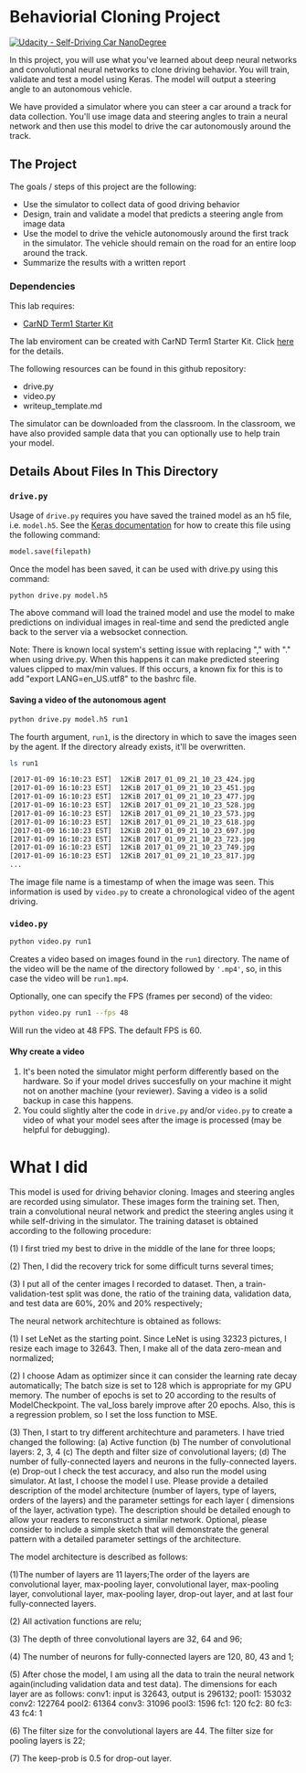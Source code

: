 # Behaviorial Cloning Project

[![Udacity - Self-Driving Car NanoDegree](https://s3.amazonaws.com/udacity-sdc/github/shield-carnd.svg)](http://www.udacity.com/drive)

In this project, you will use what you've learned about deep neural networks and convolutional neural networks to clone driving behavior. You will train, validate and test a model using Keras. The model will output a steering angle to an autonomous vehicle.

We have provided a simulator where you can steer a car around a track for data collection. You'll use image data and steering angles to train a neural network and then use this model to drive the car autonomously around the track.

The Project
---
The goals / steps of this project are the following:
* Use the simulator to collect data of good driving behavior 
* Design, train and validate a model that predicts a steering angle from image data
* Use the model to drive the vehicle autonomously around the first track in the simulator. The vehicle should remain on the road for an entire loop around the track.
* Summarize the results with a written report

### Dependencies
This lab requires:

* [CarND Term1 Starter Kit](https://github.com/udacity/CarND-Term1-Starter-Kit)

The lab enviroment can be created with CarND Term1 Starter Kit. Click [here](https://github.com/udacity/CarND-Term1-Starter-Kit/blob/master/README.md) for the details.

The following resources can be found in this github repository:
* drive.py
* video.py
* writeup_template.md

The simulator can be downloaded from the classroom. In the classroom, we have also provided sample data that you can optionally use to help train your model.

## Details About Files In This Directory

### `drive.py`

Usage of `drive.py` requires you have saved the trained model as an h5 file, i.e. `model.h5`. See the [Keras documentation](https://keras.io/getting-started/faq/#how-can-i-save-a-keras-model) for how to create this file using the following command:
```sh
model.save(filepath)
```

Once the model has been saved, it can be used with drive.py using this command:

```sh
python drive.py model.h5
```

The above command will load the trained model and use the model to make predictions on individual images in real-time and send the predicted angle back to the server via a websocket connection.

Note: There is known local system's setting issue with replacing "," with "." when using drive.py. When this happens it can make predicted steering values clipped to max/min values. If this occurs, a known fix for this is to add "export LANG=en_US.utf8" to the bashrc file.

#### Saving a video of the autonomous agent

```sh
python drive.py model.h5 run1
```

The fourth argument, `run1`, is the directory in which to save the images seen by the agent. If the directory already exists, it'll be overwritten.

```sh
ls run1

[2017-01-09 16:10:23 EST]  12KiB 2017_01_09_21_10_23_424.jpg
[2017-01-09 16:10:23 EST]  12KiB 2017_01_09_21_10_23_451.jpg
[2017-01-09 16:10:23 EST]  12KiB 2017_01_09_21_10_23_477.jpg
[2017-01-09 16:10:23 EST]  12KiB 2017_01_09_21_10_23_528.jpg
[2017-01-09 16:10:23 EST]  12KiB 2017_01_09_21_10_23_573.jpg
[2017-01-09 16:10:23 EST]  12KiB 2017_01_09_21_10_23_618.jpg
[2017-01-09 16:10:23 EST]  12KiB 2017_01_09_21_10_23_697.jpg
[2017-01-09 16:10:23 EST]  12KiB 2017_01_09_21_10_23_723.jpg
[2017-01-09 16:10:23 EST]  12KiB 2017_01_09_21_10_23_749.jpg
[2017-01-09 16:10:23 EST]  12KiB 2017_01_09_21_10_23_817.jpg
...
```

The image file name is a timestamp of when the image was seen. This information is used by `video.py` to create a chronological video of the agent driving.

### `video.py`

```sh
python video.py run1
```

Creates a video based on images found in the `run1` directory. The name of the video will be the name of the directory followed by `'.mp4'`, so, in this case the video will be `run1.mp4`.

Optionally, one can specify the FPS (frames per second) of the video:

```sh
python video.py run1 --fps 48
```

Will run the video at 48 FPS. The default FPS is 60.

#### Why create a video

1. It's been noted the simulator might perform differently based on the hardware. So if your model drives succesfully on your machine it might not on another machine (your reviewer). Saving a video is a solid backup in case this happens.
2. You could slightly alter the code in `drive.py` and/or `video.py` to create a video of what your model sees after the image is processed (may be helpful for debugging).

# What I did
This model is used for driving behavior cloning. Images and steering angles are recorded using simulator. These images form the training set. Then, train a convolutional neural network and predict the steering angles using it while self-driving in the simulator. The training dataset is obtained according to the following procedure:

(1) I first tried my best to drive in the middle of the lane for three loops;

(2) Then, I did the recovery trick for some difficult turns several times;

(3) I put all of the center images I recorded to dataset. Then, a train-validation-test split was done, the ratio of the training data, validation data, and test data are 60%, 20% and 20% respectively;

The neural network architechture is obtained as follows:

(1) I set LeNet as the starting point. Since LeNet is using 32323 pictures, I resize each image to 32643. Then, I make all of the data zero-mean and normalized;

(2) I choose Adam as optimizer since it can consider the learning rate decay automatically; The batch size is set to 128 which is appropriate for my GPU memory. The number of epochs is set to 20 according to the results of ModelCheckpoint. The val_loss barely improve after 20 epochs. Also, this is a regression problem, so I set the loss function to MSE.

(3) Then, I start to try different architechture and parameters. I have tried changed the following: (a) Active function (b) The number of convolutional layers: 2, 3, 4 (c) The depth and filter size of convolutional layers; (d) The number of fully-connected layers and neurons in the fully-connected layers. (e) Drop-out I check the test accuracy, and also run the model using simulator. At last, I choose the model I use. Please provide a detailed description of the model architecture (number of layers, type of layers, orders of the layers) and the parameter settings for each layer ( dimensions of the layer, activation type). The description should be detailed enough to allow your readers to reconstruct a similar network. Optional, please consider to include a simple sketch that will demonstrate the general pattern with a detailed parameter settings of the architecture.

The model architecture is described as follows:

(1)The number of layers are 11 layers;The order of the layers are convolutional layer, max-pooling layer, convolutional layer, max-pooling layer, convolutional layer, max-pooling layer, drop-out layer, and at last four fully-connected layers.

(2) All activation functions are relu;

(3) The depth of three convolutional layers are 32, 64 and 96;

(4) The number of neurons for fully-connected layers are 120, 80, 43 and 1;

(5) After chose the model, I am using all the data to train the neural network again(including validation data and test data). The dimensions for each layer are as follows: conv1: input is 32643, output is 296132; pool1: 153032 conv2: 122764 pool2: 61364 conv3: 31096 pool3: 1596 fc1: 120 fc2: 80 fc3: 43 fc4: 1

(6) The filter size for the convolutional layers are 44. The filter size for pooling layers is 22;

(7) The keep-prob is 0.5 for drop-out layer.
